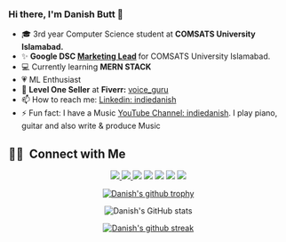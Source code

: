 ### Hi there, I'm Danish Butt 👋


 - 🎓  3rd year Computer Science student at <strong> COMSATS University Islamabad. </strong> 
 - ✨ <strong> Google DSC [Marketing Lead](https://gdsc.community.dev/u/mjgtm7/#/about) </strong> for COMSATS University Islamabad.
 - 💻 Currently learning <strong> MERN STACK </strong>
 - 💗 ML Enthusiast 
 - 🥇 <strong>Level One Seller</strong> at <strong>Fiverr:</strong> [voice_guru ](https://www.fiverr.com/voice_guru) 
 - 📫 How to reach me: [Linkedin: indiedanish](https://www.linkedin.com/in/indiedanish/)
 - ⚡ Fun fact: I have a Music [YouTube Channel: indiedanish](https://youtube.com/c/indiedanish). I play piano, guitar and also write & produce Music


##  🤝🏻 &nbsp;Connect with Me

<p align="center">
<a href="https://fiverr.com/voice_guru" target="_blank"><img src="https://img.shields.io/badge/-Fiverr-19A463?style=flat-square&logo=Fiverr&logoColor=white"/>
 </a>
<a href="https://www.behance.net/indiedanish" target="_blank"><img src="https://img.shields.io/badge/-Behance-0077B5?style=flat-square&logo=Behance&logoColor=white"/>
 </a>
<a href="https://stackoverflow.com/users/17114242/danish" target="_blank"><img src="https://img.shields.io/badge/-Stack overflow-D14836?style=flat-square&logo=Stackoverflow&logoColor=white"/></a>
<a href="https://www.linkedin.com/in/indiedanish/" target="_blank"><img src="https://img.shields.io/badge/-Linkedin-0077B5?style=flat-square&logo=Linkedin&logoColor=white"/></a>
<a href="mailto:danishbutt_db@hotmail.com" target="_blank"><img src="https://img.shields.io/badge/-Email-D14836?style=flat-square&logo=Gmail&logoColor=white"/></a>
<a href="https://www.instagram.com/indiedanish/" target="_blank"><img src="https://img.shields.io/badge/-Instagram-BB2A7F?style=flat-square&logo=Instagram&logoColor=white"/></a>
<a href="https://www.facebook.com/danishbuttdb/" target="_blank"><img src="https://img.shields.io/badge/-Facebook-1A6ED8?style=flat-square&logo=Facebook&logoColor=white"/></a>


<div align="center">
 
[![Danish's github trophy](https://github-profile-trophy.vercel.app/?username=indiedanish&row=1)](https://github.com/indiedanish/github-profile-trophy)


![Danish's GitHub stats](https://github-readme-stats.vercel.app/api?username=indiedanish&show_icons=true&theme=radical)

[![Danish's github streak](https://github-readme-streak-stats.herokuapp.com/?user=indiedanish&theme=blue-green)](https://github.com/indiedanish/github-readme-streak-stats)

